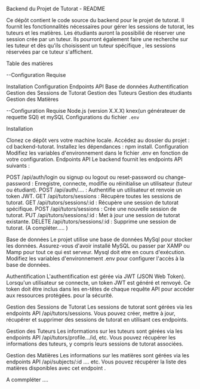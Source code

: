 Backend du Projet de Tutorat - README

Ce dépôt contient le code source du backend pour le projet de tutorat. Il fournit les fonctionnalités nécessaires pour gérer les sessions de tutorat, les tuteurs et les matières. Les étudiants auront la possibilié de réserver une session crée par un tuteur. Ils pourront également faire une recherche sur les tuteur et dès qu'ils choisissent un tuteur spécifique , les sessions réservées par ce tuteur s'affichent.

Table des matières

--Configuration Requise

Installation
Configuration
Endpoints API
Base de données
Authentification
Gestion des Sessions de Tutorat
Gestion des Tuteurs
Gestion des étudiants
Gestion des Matières

--Configuration Requise
Node.js (version X.X.X)
knex(un générateuer de requette SQl) et mySQL
Configurations du fichier `.env`

Installation

Clonez ce dépôt vers votre machine locale.
Accédez au dossier du projet : cd backend-tutorat.
Installez les dépendances : npm install.
Configuration
Modifiez les variables d'environnement dans le fichier .env en fonction de votre configuration.
Endpoints API
Le backend fournit les endpoints API suivants :

POST /api/auth/login ou signup ou logout ou reset-password ou change-password : Enregistre, connecte, modifie ou réinitialise un utilisateur (tuteur ou étudiant).
POST /api/auth/.... : Authentifie un utilisateur et renvoie un token JWT.
GET /api/tutors/sessions : Récupère toutes les sessions de tutorat.
GET /api/tutors/sessions/:id : Récupère une session de tutorat spécifique.
POST /api/tutors/sessions : Crée une nouvelle session de tutorat.
PUT /api/tutors/sessions/:id : Met à jour une session de tutorat existante.
DELETE /api/tutors/sessions/:id : Supprime une session de tutorat.
(A compléter..... )

Base de données
Le projet utilise une base de données MySql pour stocker les données. Assurez-vous d'avoir installé MySQL ou passer par XAMP ou Mamp pour tout ce qui est serveur. Mysql doit etre en cours d'exécution. Modifiez les variables d'environnement .env pour configurer l'accès à la base de données.

Authentification
L'authentification est gérée via JWT (JSON Web Token). Lorsqu'un utilisateur se connecte, un token JWT est généré et renvoyé. Ce token doit être inclus dans les en-têtes de chaque requête API pour accéder aux ressources protégées. pour la sécurité.

Gestion des Sessions de Tutorat
Les sessions de tutorat sont gérées via les endpoints API /api/tutors/sessions. Vous pouvez créer, mettre à jour, récupérer et supprimer des sessions de tutorat en utilisant ces endpoints.

Gestion des Tuteurs
Les informations sur les tuteurs sont gérées via les endpoints API /api/tutors/profile.../id, etc. Vous pouvez récupérer les informations des tuteurs, y compris leurs sessions de tutorat associées.

Gestion des Matières
Les informations sur les matières sont gérées via les endpoints API /api/subjects/:id .... etc. Vous pouvez récupérer la liste des matières disponibles avec cet endpoint .

A commpléter ....
